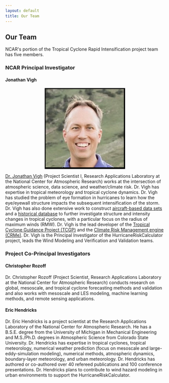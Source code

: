 ```yaml
---
layout: default
title: Our Team
---
```


## Our Team

NCAR's portion of the Tropical Cyclone Rapid Intensification project team has five members.

### NCAR Principal Investigator

#### Jonathan Vigh

<img src="../../images/people/Jonathan_Vigh_head_shot_foothills_2019.PNG" alt="Head shot of Jonathan Vigh with backdrop of the Flatirons" style="display: block; margin: auto; max-height: 300px;">

[Dr. Jonathan Vigh](https://staff.ral.ucar.edu/jvigh/) (Project Scientist I, Research Applications Laboratory at the National Center for Atmospheric Research) works at the intersection of atmospheric science, data science, and weather/climate risk. Dr. Vigh has expertise in tropical meteorology and tropical cyclone dynamics. Dr. Vigh has studied the problem of eye formation in hurricanes to learn how the eye/eyewall structure impacts the subsequent intensification of the storm. Dr. Vigh has also done extensive work to construct [aircraft-based data sets](https://verif.rap.ucar.edu/tcdata/flight/) and a [historical database](https://verif.rap.ucar.edu/tcdata/historical/) to further investigate structure and intensity changes in tropical cyclones, with a particular focus on the radius of maximum winds (RMW). Dr. Vigh is the lead developer of the [Tropical Cyclone Guidance Project (TCGP)](http://hurricanes.ral.ucar.edu/) and the [Climate Risk Management engine (CRMe)](https://verif.rap.ucar.edu/jntweb/crme/). Dr. Vigh is the Principal Investigator of the HurricaneRiskCalculator project, leads the Wind Modeling and Verification and Validation teams. 


### Project Co-Principal Investigators


#### Christopher Rozoff

Dr. Christopher Rozoff (Project Scientist, Research Applications Laboratory at the National Center for Atmospheric Research) conducts research on global, mesoscale, and tropical cyclone forecasting methods and validation and also works with mesoscale and LES modeling, machine learning methods, and remote sensing applications.


#### Eric Hendricks

Dr. Eric Hendricks is a project scientist at the Research Applications Laboratory of the National Center for Atmospheric Research. He has a B.S.E. degree from the University of Michigan in Mechanical Engineering and M.S./Ph.D. degrees in Atmospheric Science from Colorado State University. Dr. Hendricks has expertise in tropical cyclones, tropical meteorology, numerical weather prediction (focus on mesoscale and large-eddy-simulation modeling), numerical methods, atmospheric dynamics, boundary-layer meteorology, and urban meteorology. Dr. Hendricks has authored or co-authored over 40 refereed publications and 100 conference presentations. Dr. Hendricks plans to contribute to wind hazard modeling in urban environments to support the HurricaneRiskCalculator.





